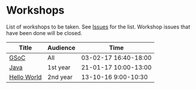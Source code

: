 # Workshops

List of workshops to be taken. See [Issues](https://github.com/iiitv/workshops/issues) for the list. Workshop issues that have been done will be closed. 


| Title         | Audience          | Time                 |
|---------------|-------------------|----------------------|
| [GSoC](workshops/GSoC.md)       | All               | 03-02-17 16:40-18:00 |
| [Java](workshops/Java.md)       | 1st year          | 21-01-17 10:00-13:00 |
| [Hello World](workshops/Hello-World.md) | 2nd year | 13-10-16 9:00-10:30 |
